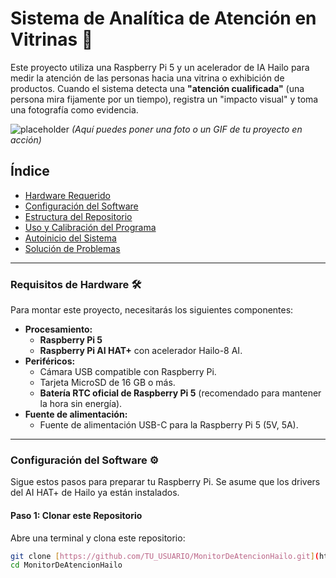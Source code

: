 # Sistema de Analítica de Atención en Vitrinas 🤖️

Este proyecto utiliza una Raspberry Pi 5 y un acelerador de IA Hailo para medir la atención de las personas hacia una vitrina o exhibición de productos. Cuando el sistema detecta una **"atención cualificada"** (una persona mira fijamente por un tiempo), registra un "impacto visual" y toma una fotografía como evidencia.

![placeholder](https://i.imgur.com/v2Jz7g6.png)
*(Aquí puedes poner una foto o un GIF de tu proyecto en acción)*

## Índice

* [Hardware Requerido](#-hardware-requerido-️)
* [Configuración del Software](#-configuración-del-software)
* [Estructura del Repositorio](#-estructura-del-repositorio)
* [Uso y Calibración del Programa](#-uso-y-calibración-del-programa)
* [Autoinicio del Sistema](#-autoinicio-del-sistema)
* [Solución de Problemas](#-solución-de-problemas)

---

### **Requisitos de Hardware** 🛠️

Para montar este proyecto, necesitarás los siguientes componentes:

* **Procesamiento:**
    * **Raspberry Pi 5**
    * **Raspberry Pi AI HAT+** con acelerador Hailo-8 AI.
* **Periféricos:**
    * Cámara USB compatible con Raspberry Pi.
    * Tarjeta MicroSD de 16 GB o más.
    * **Batería RTC oficial de Raspberry Pi 5** (recomendado para mantener la hora sin energía).
* **Fuente de alimentación:**
    * Fuente de alimentación USB-C para la Raspberry Pi 5 (5V, 5A).

---

### **Configuración del Software** ⚙️

Sigue estos pasos para preparar tu Raspberry Pi. Se asume que los drivers del AI HAT+ de Hailo ya están instalados.

#### **Paso 1: Clonar este Repositorio**

Abre una terminal y clona este repositorio:
```bash
git clone [https://github.com/TU_USUARIO/MonitorDeAtencionHailo.git](https://github.com/TU_USUARIO/MonitorDeAtencionHailo.git)
cd MonitorDeAtencionHailo
